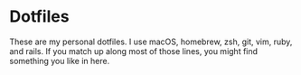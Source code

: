 # Dotfiles

These are my personal dotfiles. I use macOS, homebrew, zsh, git, vim, ruby, and rails. If you match up along most of those lines, you might find something you like in here.
